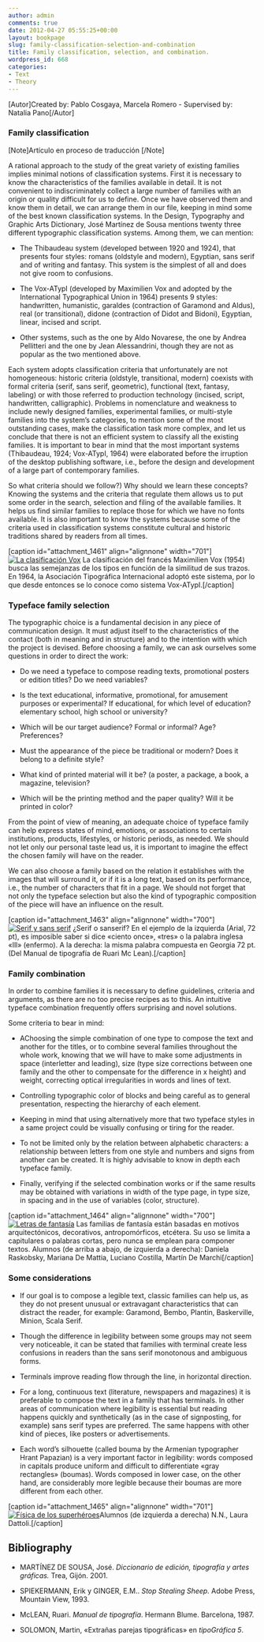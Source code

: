 ```yaml
---
author: admin
comments: true
date: 2012-04-27 05:55:25+00:00
layout: bookpage
slug: family-classification-selection-and-combination
title: Family classification, selection, and combination.
wordpress_id: 668
categories:
- Text
- Theory
---
```


[Autor]Created by: Pablo Cosgaya, Marcela Romero - Supervised by: Natalia Pano[/Autor]


### Family classification



[Note]Artículo en proceso de traducción [/Note]

A rational approach to the study of the great variety of existing families implies minimal notions of classification systems. First it is necessary to know the characteristics of the families available in detail. It is not convenient to indiscriminately collect a large number of families with an origin or quality difficult for us to define. Once we have observed them and know them in detail, we can arrange them in our file, keeping in mind some of the best known classification systems. In the Design, Typography and Graphic Arts Dictionary, José Martínez de Sousa mentions twenty three different typographic classification systems. Among them, we can mention:



	
  * The Thibaudeau system (developed between 1920 and 1924), that presents four styles: romans (oldstyle and modern), Egyptian, sans serif and of writing and fantasy. This system is the simplest of all and does not give room to confusions.

	
  * The Vox-ATypI (developed by Maximilien Vox and adopted by the International Typographical Union in 1964) presents 9 styles: handwritten, humanistic, garaldes (contraction of Garamond and Aldus), real (or transitional), didone (contraction of Didot and Bidoni), Egyptian, linear, incised and script.

	
  * Other systems, such as the one by Aldo Novarese, the one by Andrea Pellitteri and the one by Jean Alessandrini, though they are not as popular as the two mentioned above.


Each system adopts classification criteria that unfortunately are not homogeneous: historic criteria (oldstyle, transitional, modern) coexists with formal criteria (serif, sans serif, geometric), functional (text, fantasy, labeling) or with those referred to production technology (incised, script, handwritten, calligraphic). Problems in nomenclature and weakness to include newly designed families, experimental families, or multi-style families into the system’s categories, to mention some of the most outstanding cases, make the classification task more complex, and let us conclude that there is not an efficient system to classify all the existing families. It is important to bear in mind that the most important systems (Thibaudeau, 1924; Vox-ATypI, 1964) were elaborated before the irruption of the desktop publishing software, i.e., before the design and development of a large part of contemporary families. 

So what criteria should we follow?) Why should we learn these concepts? Knowing the systems and the criteria that regulate them allows us to put some order in the search, selection and filing of the available families. It helps us find similar families to replace those for which we have no fonts available. It is also important to know the systems because some of the criteria used in classification systems constitute cultural and historic traditions shared by readers from all times.

[caption id="attachment_1461" align="alignnone" width="701"][![La clasificación Vox](http://www.oert.org/wp-content/uploads/2012/08/T03A_01_vox.jpg)](http://www.oert.org/wp-content/uploads/2012/08/T03A_01_vox.jpg) La clasificación del francés Maximilien Vox (1954) busca las semejanzas de los tipos en función de la similitud de sus trazos. En 1964, la Asociación Tipográfica Internacional adoptó este sistema, por lo que desde entonces se lo conoce como sistema Vox-ATypI.[/caption]


### Typeface family selection


The typographic choice is a fundamental decision in any piece of communication design. It must adjust itself to the characteristics of the contact (both in meaning and in structure) and to the intention with which the project is devised. Before choosing a family, we can ask ourselves some questions in order to direct the work: 



	
  * Do we need a typeface to compose reading texts, promotional posters or edition titles? Do we need variables? 

	
  * Is the text educational, informative, promotional, for amusement purposes or experimental? If educational, for which level of education? elementary school, high school or university?

	
  * Which will be our target audience? Formal or informal? Age? Preferences?

	
  * Must the appearance of the piece be traditional or modern? Does it belong to a definite style?

	
  * What kind of printed material will it be? (a poster, a package, a book, a magazine, television?

	
  * Which will be the printing method and the paper quality? Will it be printed in color?


From the point of view of meaning, an adequate choice of typeface family can help express states of mind, emotions, or associations to certain institutions, products, lifestyles, or historic periods, as needed. We should not let only our personal taste lead us, it is important to imagine the effect the chosen family will have on the reader. 

We can also choose a family based on the relation it establishes with the images that will surround it, or if it is a long text, based on its performance, i.e., the number of characters that fit in a page. We should not forget that not only the typeface selection but also the kind of typographic composition of the piece will have an influence on the result.

[caption id="attachment_1463" align="alignnone" width="700"][![Serif y sans serif](http://www.oert.org/wp-content/uploads/2012/09/T03A_04_ill.jpg)](http://www.oert.org/wp-content/uploads/2012/09/T03A_04_ill.jpg) ¿Serif o sanserif? En el ejemplo de la izquierda (Arial, 72 pt), es imposible saber si dice «ciento once», «tres» o la palabra inglesa «Ill» (enfermo). A la derecha: la misma palabra compuesta en Georgia 72 pt. (Del Manual de tipografía de Ruari Mc Lean).[/caption]


### Family combination


In order to combine families it is necessary to define guidelines, criteria and arguments, as there are no too precise recipes as to this. An intuitive typeface combination frequently offers surprising and novel solutions.

Some criteria to bear in mind: 



	
  * AChoosing the simple combination of one type to compose the text and another for the titles, or to combine several families throughout the whole work, knowing that we will have to make some adjustments in space (interletter and leading), size (type size corrections between one family and the other to compensate for the difference in x height) and weight, correcting optical irregularities in words and lines of text.

	
  * Controlling typographic color of blocks and being careful as to general presentation, respecting the hierarchy of each element.

	
  * Keeping in mind that using alternatively more that two typeface styles in a same project could be visually confusing or tiring for the reader.

	
  * To not be limited only by the relation between alphabetic characters: a relationship between letters from one style and numbers and signs from another can be created. It is highly advisable to know in depth each typeface family.

	
  * Finally, verifying if the selected combination works or if the same results may be obtained with variations in width of the type page, in type size, in spacing and in the use of variables (color, structure).


[caption id="attachment_1464" align="alignnone" width="700"][![Letras de fantasía](http://www.oert.org/wp-content/uploads/2012/09/T03A_02_fantasia.jpg)](http://www.oert.org/wp-content/uploads/2012/09/T03A_02_fantasia.jpg) Las familias de fantasía están basadas en motivos arquitectónicos, decorativos, antropomórficos, etcétera. Su uso se limita a capitulares o palabras cortas, pero nunca se emplean para componer textos. Alumnos (de arriba a abajo, de izquierda a derecha): Daniela Raskobsky, Mariana De Mattia, Luciano Costilla, Martín De Marchi[/caption]




### Some considerations





	
  * If our goal is to compose a legible text, classic families can help us, as they do not present unusual or extravagant characteristics that can distract the reader, for example: Garamond, Bembo, Plantin, Baskerville, Minion, Scala Serif.

	
  * Though the difference in legibility between some groups may not seem very noticeable, it can be stated that families with terminal create less confusions in readers than the sans serif monotonous and ambiguous forms.

	
  * Terminals improve reading flow through the line, in horizontal direction.

	
  * For a long, continuous text (literature, newspapers and magazines) it is preferable to compose the text in a family that has terminals. In other areas of communication where legibility is essential but reading happens quickly and synthetically (as in the case of signposting, for example) sans serif types are preferred. The same happens with other kind of pieces, like posters or advertisements.

	
  * Each word’s silhouette (called bouma by the Armenian typographer Hrant Papazian) is a very important factor in legibility: words composed in capitals produce uniform and difficult to differentiate «gray rectangles» (boumas). Words composed in lower case, on the other hand, are considerably more legible because their boumas are more different from each other.


[caption id="attachment_1465" align="alignnone" width="701"][![Física de los superhéroes](http://www.oert.org/wp-content/uploads/2012/09/T03A_02_ejemplos.jpg)](http://www.oert.org/wp-content/uploads/2012/09/T03A_02_ejemplos.jpg)Alumnos (de izquierda a derecha) N.N., Laura Dattoli.[/caption]



## Bibliography



	
  * MARTÍNEZ DE SOUSA, José. _Diccionario de edición, tipografía y artes gráficas._ Trea, Gijón. 2001.

	
  * SPIEKERMANN, Erik y GINGER, E.M.. _Stop Stealing Sheep._ Adobe Press, Mountain View, 1993.

	
  * McLEAN, Ruari. _Manual de tipografía_. Hermann Blume. Barcelona, 1987.

	
  * SOLOMON, Martin, «Extrañas parejas tipográficas» en _tipoGráfica 5_.



